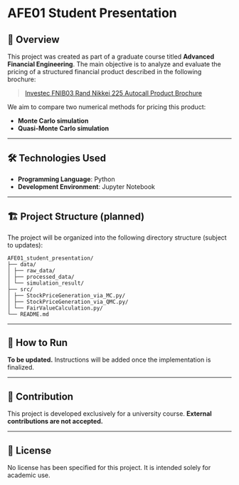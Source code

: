 # AFE01 Student Presentation

## 📌 Overview

This project was created as part of a graduate course titled **Advanced Financial Engineering**. The main objective is to analyze and evaluate the pricing of a structured financial product described in the following brochure:

> [Investec FNIB03 Rand Nikkei 225 Autocall Product Brochure](https://www.investec.com/content/dam/south-africa/intermediaries/invest/autocall/Investec%20FNIB03%20Rand%20Nikkei%20225%20Autocall%20Brochure%20and%20App%20Form.pdf)

We aim to compare two numerical methods for pricing this product:

- **Monte Carlo simulation**
- **Quasi-Monte Carlo simulation**

---

## 🛠 Technologies Used

- **Programming Language**: Python  
- **Development Environment**: Jupyter Notebook

---

## 🏗 Project Structure (planned)

The project will be organized into the following directory structure (subject to updates):

```
AFE01_student_presentation/
├── data/
│ ├── raw_data/
│ ├── processed_data/
│ └── simulation_result/
├── src/
│ ├── StockPriceGeneration_via_MC.py/
│ ├── StockPriceGeneration_via_QMC.py/
│ └── FairValueCalculation.py/
└── README.md
```

---

## 🚀 How to Run

**To be updated.** Instructions will be added once the implementation is finalized.

---

## 🤝 Contribution

This project is developed exclusively for a university course. **External contributions are not accepted.**

---

## 📄 License

No license has been specified for this project. It is intended solely for academic use.
